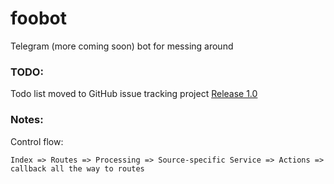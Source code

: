 # foobot
Telegram (more coming soon) bot for messing around

### TODO:
Todo list moved to GitHub issue tracking project [Release 1.0](https://github.com/Brymastr/foobot/projects/1)

### Notes:
Control flow:
```
Index => Routes => Processing => Source-specific Service => Actions => callback all the way to routes
```
